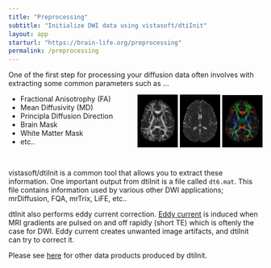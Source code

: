 ```yaml
---
title: "Preprocessing"
subtitle: "Initialize DWI data using vistasoft/dtiInit"
layout: app
starturl: "https://brain-life.org/preprocessing"
permalink: /preprocessing
---
```


One of the first step for processing your diffusion data often involves with extracting some 
common parameters such as ...

<div style="float: right;">
    <!--<img src="/images/preprocessing/t1.jpg" width="80px;">-->
    <img src="/images/preprocessing/fa.jpg" width="80px;">
    <img src="/images/preprocessing/md.jpg" width="80px;">
    <img src="/images/preprocessing/vector.jpg" width="80px">
</div>

* Fractional Anisotrophy (FA)
* Mean Diffusivity (MD)
* Principla Diffusion Direction
* Brain Mask
* White Matter Mask
* etc..
<br clear="both">

vistasoft/dtiInit is a common tool that allows you to extract these information.
One important output from dtiInit is a file called `dt6.mat`. 
This file contains information used by various other DWI applications; mrDiffusion, FQA, mrTrix, LiFE, etc..

dtInit also performs eddy current correction. [Eddy current](http://mri-q.com/eddy-current-problems.html) is induced when MRI gradients are pulsed on and off rapidly (short TE) which is oftenly the case for DWI. Eddy current creates unwanted image artifacts, and dtiInit can try to correct it.

Please see [here](https://github.com/vistalab/vistasoft/wiki/DWI-Files) for other data products produced by dtiInit.

